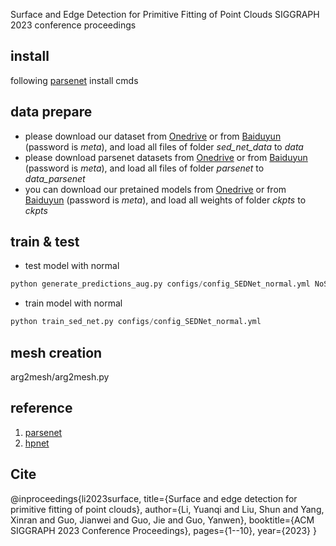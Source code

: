Surface and Edge Detection for Primitive Fitting of Point Clouds
SIGGRAPH 2023 conference proceedings

## install
following [parsenet](https://github.com/Hippogriff/parsenet-codebase#installation) install cmds


## data prepare

- please download our dataset from [Onedrive](https://1drv.ms/f/s!AkbsfT9Y3igj3Hl9nmpQZsh7Vv5J?e=yOTZfe) or from [Baiduyun](https://pan.baidu.com/s/1apCmf8Xa_rXyRdWl4ybJpg?pwd=meta) (password is *meta*), and load all files of folder *sed_net_data* to *data* 
- please download parsenet datasets from [Onedrive](https://1drv.ms/f/s!AkbsfT9Y3igj3Hr1YQHzC8V0rO2-?e=XfwcSe) or from [Baiduyun](https://pan.baidu.com/s/16fggrr-qQRc2yu6ECQNaoA) (password is *meta*), and load all files of folder *parsenet* to *data_parsenet* 
- you can download our pretained models from [Onedrive](https://1drv.ms/f/s!AkbsfT9Y3igj3Hjl96WnhBMTAsWP?e=Akj76R) or from [Baiduyun](https://pan.baidu.com/s/1rMMD_0VaOGTmpMcIozjp3Q) (password is *meta*), and load all weights of folder *ckpts* to *ckpts*


## train & test
- test model with normal

```python 
python generate_predictions_aug.py configs/config_SEDNet_normal.yml NoSave no_multi_vote no_fold5drop
```

- train model with normal

```python 
python train_sed_net.py configs/config_SEDNet_normal.yml
```

## mesh creation
arg2mesh/arg2mesh.py 

## reference
1. [parsenet](https://github.com/Hippogriff/parsenet-codebase)
2. [hpnet](https://github.com/SimingYan/HPNet)

## Cite
@inproceedings{li2023surface,
  title={Surface and edge detection for primitive fitting of point clouds},
  author={Li, Yuanqi and Liu, Shun and Yang, Xinran and Guo, Jianwei and Guo, Jie and Guo, Yanwen},
  booktitle={ACM SIGGRAPH 2023 Conference Proceedings},
  pages={1--10},
  year={2023}
}
